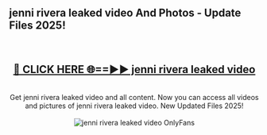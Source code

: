 <h2>jenni rivera leaked video And Photos - Update Files 2025!</h2>
<br>
<div align="center">
<h2><a href="https://top-ai-tools.click/QrbHav" rel="nofollow">🔴 CLICK HERE 🌐==►► jenni rivera leaked video</a></h2>
<br>
Get jenni rivera leaked video and all content. Now you can access all videos and pictures of jenni rivera leaked video. New Updated Files 2025!
<br>
<br>
<a href="https://top-ai-tools.click/QrbHav" rel="nofollow" data-target="animated-image.originalLink"><img src="https://i.ibb.co.com/WyWwxjT/player-gif2.gif" alt="jenni rivera leaked video OnlyFans" style="max-width: 100%; display: inline-block;" data-target="animated-image.originalImage"></a>
</div>
<br>